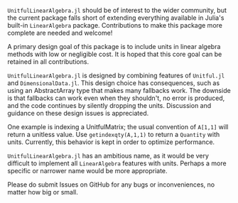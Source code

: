 `UnitfulLinearAlgebra.jl` should be of interest to the wider community, but the current package falls short of extending everything available in Julia's built-in `LinearAlgebra` package. Contributions to make this package more complete are needed and welcome! 

A primary design goal of this package is to include units in linear algebra methods with low or negligible cost. It is hoped that this core goal can be retained in all contributions.

`UnitfulLinearAlgebra.jl` is designed by combining features of `Unitful.jl` and `DimensionalData.jl`. This design choice has consequences, such as using an AbstractArray type that makes many fallbacks work. The downside is that fallbacks can work even when they shouldn't, no error is produced, and the code continues by silently dropping the units. Discussion and guidance on these design issues is appreciated. 

One example is indexing a UnitfulMatrix; the usual convention of `A[1,1]` will return a unitless value. Use `getindexqty(A,1,1)` to return a `Quantity` with units. Currently, this behavior is kept in order to optimize performance.

`UnitfulLinearAlgebra.jl` has an ambitious name, as it would be very difficult to implement all `LinearAlgebra` features with units. Perhaps a more specific or narrower name would be more appropriate. 

Please do submit Issues on GitHub for any bugs or inconveniences, no matter how big or small. 
